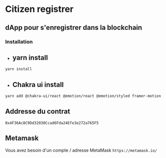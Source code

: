 # Citizen registrer

## dApp pour s'enregistrer dans la blockchain

### **Installation**

- ## yarn install

```zsh
yarn install
```

- ## Chakra ui install

```zsh
yarn add @chakra-ui/react @emotion/react @emotion/styled framer-motion
```

## Addresse du contrat

```0x4F36Ac8C9Dd32030Ccad6Fda24Efe3e272a765F5```

## Metamask

Vous avez besoin d'un compte / adresse MetaMask
```https://metamask.io/```
